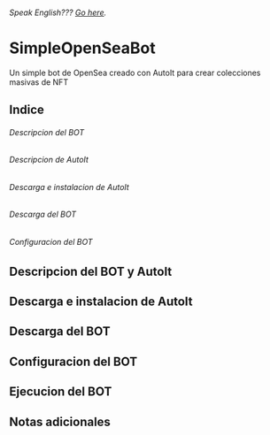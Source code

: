 ###### Speak English??? [Go here](README.md).
# SimpleOpenSeaBot
Un simple bot de OpenSea creado con AutoIt para crear colecciones masivas de NFT

## Indice
  ###### Descripcion del BOT
  ###### Descripcion de AutoIt
  ###### Descarga e instalacion de AutoIt
  ###### Descarga del BOT
  ###### Configuracion del BOT

## Descripcion del BOT y AutoIt
## Descarga e instalacion de AutoIt
## Descarga del BOT
## Configuracion del BOT
## Ejecucion del BOT
## Notas adicionales
